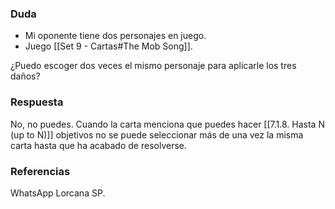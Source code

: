 ### Duda
- Mi oponente tiene dos personajes en juego.
- Juego [[Set 9 - Cartas#The Mob Song]].

¿Puedo escoger dos veces el mismo personaje para aplicarle los tres daños?
### Respuesta
No, no puedes. Cuando la carta menciona que puedes hacer [[7.1.8. Hasta N (up to N)]] objetivos no se puede seleccionar más de una vez la misma carta hasta que ha acabado de resolverse.

### Referencias
WhatsApp Lorcana SP.